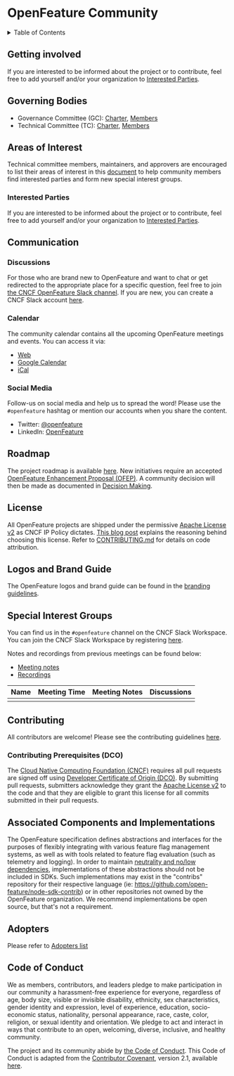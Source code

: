 # OpenFeature Community

<details>
<summary>
Table of Contents
</summary>

- [Getting Involved](#getting-involved)
- [Governing Bodies](#governing-bodies)
- [Areas of Interest](#areas-of-interest)
- [Communication](#communication)
  - [Discussions](#discussions)
  - [Calendar](#calendar)
  - [Social Media](#social-media)
- [Roadmap](#roadmap)
- [License](#license)
- [Logos and Brand Guide](#logos-and-brand-guide)
- [Special Interest Groups](#special-interest-groups)
- [Contributing](#contributing)
  - [Contributing Prerequisites (DCO)](#contributing-prerequisites-dco)
- [Associated Components and Implementations](#associated-components-and-implementations)
- [Adopters](#adopters)
- [Code of Conduct](#code-of-conduct)

</details>

## Getting involved

If you are interested to be informed about the project or to contribute, feel free to add yourself and/or your organization to [Interested Parties](./interested-parties.md).

## Governing Bodies

- Governance Committee (GC): [Charter](./governance-charter.md), [Members](./community-members.md#governance-board)
- Technical Committee (TC): [Charter](./tech-committee-charter.md), [Members](./community-members.md#technical-committee)

## Areas of Interest

Technical committee members, maintainers, and approvers are encouraged to list their areas of interest in this [document](./areas-of-interest.md) to help community members find interested parties and form new special interest groups.

### Interested Parties

If you are interested to be informed about the project or to contribute, feel free to add yourself and/or your organization to [Interested Parties](./interested-parties.md).

## Communication

### Discussions

For those who are brand new to OpenFeature and want to chat or get redirected to the appropriate place for a specific question, feel free to join [the CNCF OpenFeature Slack channel](https://cloud-native.slack.com/archives/C0344AANLA1). If you are new, you can create a CNCF Slack account [here](https://slack.cncf.io/).

### Calendar

The community calendar contains all the upcoming OpenFeature meetings and events. You can access it via:

- [Web](https://calendar.google.com/calendar/embed?src=0ua7i1hiv5dh18b27toah63644%40group.calendar.google.com)
- [Google
  Calendar](https://calendar.google.com/calendar/u/0?cid=MHVhN2kxaGl2NWRoMThiMjd0b2FoNjM2NDRAZ3JvdXAuY2FsZW5kYXIuZ29vZ2xlLmNvbQ)
- [iCal](https://calendar.google.com/calendar/ical/0ua7i1hiv5dh18b27toah63644%40group.calendar.google.com/public/basic.ics)

### Social Media

Follow-us on social media and help us to spread the word!
Please use the `#openfeature` hashtag or mention our accounts when you share the content.

- Twitter: [@openfeature](https://twitter.com/openfeature)
- LinkedIn: [OpenFeature](https://www.linkedin.com/company/openfeature/)

## Roadmap

The project roadmap is available [here](https://github.com/orgs/open-feature/projects/1).
New initiatives require an accepted [OpenFeature Enhancement Proposal (OFEP)](https://github.com/open-feature/ofep). A community decision will then be made as documented in [Decision Making](./governance-charter.md#decision-making).

## License

All OpenFeature projects are shipped under the permissive [Apache License v2](./LICENSE) as CNCF IP Policy dictates. [This blog post](https://www.cncf.io/blog/2017/02/01/cncf-recommends-aslv2/) explains the reasoning behind choosing this license. Refer to [CONTRIBUTING.md](https://github.com/open-feature/.github/blob/main/CONTRIBUTING.md) for details on code attribution.

## Logos and Brand Guide

The OpenFeature logos and brand guide can be found in the [branding guidelines](./branding-guidelines.md).

## Special Interest Groups

You can find us in the `#openfeature` channel on the CNCF Slack Workspace. You can join the CNCF Slack Workspace by registering [here](https://slack.cncf.io).

Notes and recordings from previous meetings can be found below:

- [Meeting notes](https://docs.google.com/document/d/1pp6t2giTcdEdVAri_2B1Z6Mv8mHhvtZT1AmkPV9K7xQ/edit?usp=sharing)
- [Recordings](https://www.youtube.com/channel/UCXSFt-dT2HORGXz1-ksxtxw)

| Name | Meeting Time | Meeting Notes | Discussions |
| ---- | ------------ | ------------- | ----------- |
|      |              |               |             |

## Contributing

All contributors are welcome!
Please see the contributing guidelines
[here](https://github.com/open-feature/.github/blob/main/CONTRIBUTING.md).

### Contributing Prerequisites (DCO)

The [Cloud Native Computing Foundation (CNCF)](https://www.cncf.io/) requires all pull requests are signed off using [Developer Certificate of Origin (DCO)](https://wiki.linuxfoundation.org/dco).
By submitting pull requests, submitters acknowledge they grant the [Apache License v2](./LICENSE) to the code and that they are eligible to grant this license for all commits submitted in their pull requests.

## Associated Components and Implementations

The OpenFeature specification defines abstractions and interfaces for the purposes of flexibly integrating with various feature flag management systems, as well as with tools related to feature flag evaluation (such as telemetry and logging). In order to maintain [neutrality and no/low dependencies](https://github.com/open-feature/spec#design-principles), implementations of these abstractions should not be included in SDKs. Such implementations may exist in the "contribs" repository for their respective language (ie: https://github.com/open-feature/node-sdk-contrib) or in other repositories not owned by the OpenFeature organization. We recommend implementations be open source, but that's not a requirement.

## Adopters

Please refer to [Adopters list](./ADOPTERS.md)

## Code of Conduct

We as members, contributors, and leaders pledge to make participation in our community a harassment-free experience for everyone, regardless of age, body size, visible or invisible disability, ethnicity, sex characteristics, gender identity and expression, level of experience, education, socio-economic status, nationality, personal appearance, race, caste, color, religion, or sexual identity and orientation. We pledge to act and interact in ways that contribute to an open, welcoming, diverse, inclusive, and healthy community.

The project and its community abide by [the Code of Conduct](https://github.com/open-feature/.github/blob/main/CODE_OF_CONDUCT.md).
This Code of Conduct is adapted from the [Contributor Covenant](https://www.contributor-covenant.org),
version 2.1, available
[here](https://www.contributor-covenant.org/version/2/1/code_of_conduct.html).
